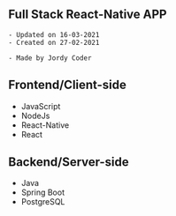 ## Full Stack React-Native APP


```
- Updated on 16-03-2021
- Created on 27-02-2021

- Made by Jordy Coder
```

## Frontend/Client-side
- JavaScript
- NodeJs
- React-Native
- React
## Backend/Server-side
- Java
- Spring Boot
- PostgreSQL

